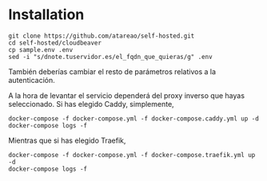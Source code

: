 # Installation

```
git clone https://github.com/atareao/self-hosted.git
cd self-hosted/cloudbeaver
cp sample.env .env
sed -i "s/dnote.tuservidor.es/el_fqdn_que_quieras/g" .env
```

También deberías cambiar el resto de parámetros relativos a la autenticación.

A la hora de levantar el servicio dependerá del proxy inverso que hayas seleccionado. Si has elegido Caddy, simplemente,

```
docker-compose -f docker-compose.yml -f docker-compose.caddy.yml up -d
docker-compose logs -f
```

Mientras que si has elegido Traefik,

```
docker-compose -f docker-compose.yml -f docker-compose.traefik.yml up -d
docker-compose logs -f
```

